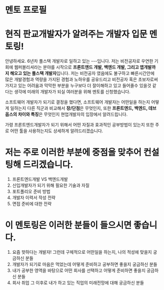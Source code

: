 # 멘토 프로필


# 현직 판교개발자가 알려주는 개발자 입문 멘토링!
안녕하세요. 6년차 풀스택 개발자로 일하고 있는 ---입니다. 저는 비전공자로 우연한 기회에 웹퍼블리셔라는 분야를 시작으로 **프론트엔드 개발, 백엔드 개발, 그리고 앱개발까지 해오고 있는 풀스택 개발자**입니다.
저는 비전공자 였음에도 불구하고 빠른시간안에 많은 개발경험과 역량을 가지된 경험과 노하우를 공유드리고 비전공자 혹은 초보자로써 가지고 있는 어려움과 막막한 부분을 누구보다 더 잘이해하고 있고 들어줄수 있을것 같다는 생각에 미래의 개발자가 되실 여러분을 위해 멘토를 신청했습니다.

소프트웨어 개발자가 되기로 결정을 했다면, 소프트웨어 개발자는 어떤일을 하는지 어떻게 일하는지 다른 직군과 비교해서 **장/단점**은 무엇인지,
또한 **프론트엔드, 백엔드, 데브옵스의 차이와 특징**은 무엇인지 현업개발자의 입장에서 알려드립니다.

가령 프론트엔드개발자가 되기 위해서 어떤 자질과 효과적인 공부방법이 있는지 또한 주로 어떤 툴을 사용하는지도 상세하게 알려드리겠습니다.

# 저는 주로 이러한 부분에 중점을 맞추어 컨설팅해 드리겠습니다.
1. 프론트엔드개발 VS 백엔드개발
2. 신입개발자가 되기 위해 필요한 기술과 자질
3. 포트폴리오 준비 방법
4. 개발자 이력서 작성 전략
5. 면접 준비에 대한 전략


# 이 멘토링은 이러한 분들이 들으시면 좋습니다.
1. 요즘 핫하다는 개발자! 그런데 구체적으로 어떤일을 하는지, 나의 적성에 맞을지 궁금하신 분들
2. 개발자가 되기로 마음은 먹었는데 어떻게 준비하고 공부하면 좋을지 궁금하신 분들
3. 내가 공부한 영역을 바탕으로 어떤 회사를 선택하고 어떻게 준비하면 좋을지 궁금하신 분들
4. 회사 취업 그 이후로 내가 하고 있는 직업의 미래전망에 대해 궁금하신 분들
